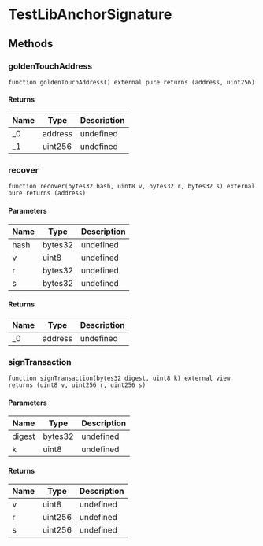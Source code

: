 # TestLibAnchorSignature









## Methods

### goldenTouchAddress

```solidity
function goldenTouchAddress() external pure returns (address, uint256)
```






#### Returns

| Name | Type | Description |
|---|---|---|
| _0 | address | undefined |
| _1 | uint256 | undefined |

### recover

```solidity
function recover(bytes32 hash, uint8 v, bytes32 r, bytes32 s) external pure returns (address)
```





#### Parameters

| Name | Type | Description |
|---|---|---|
| hash | bytes32 | undefined |
| v | uint8 | undefined |
| r | bytes32 | undefined |
| s | bytes32 | undefined |

#### Returns

| Name | Type | Description |
|---|---|---|
| _0 | address | undefined |

### signTransaction

```solidity
function signTransaction(bytes32 digest, uint8 k) external view returns (uint8 v, uint256 r, uint256 s)
```





#### Parameters

| Name | Type | Description |
|---|---|---|
| digest | bytes32 | undefined |
| k | uint8 | undefined |

#### Returns

| Name | Type | Description |
|---|---|---|
| v | uint8 | undefined |
| r | uint256 | undefined |
| s | uint256 | undefined |




